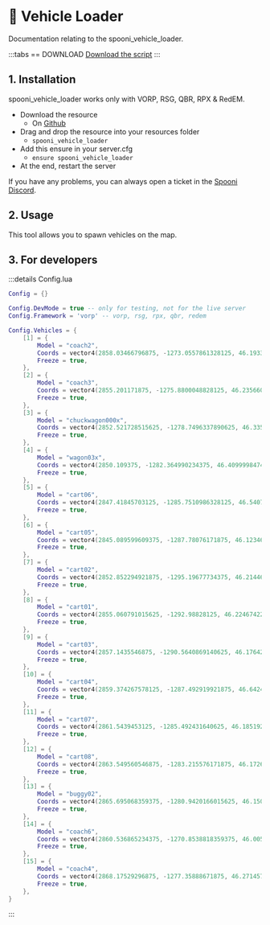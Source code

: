 # 🛞 Vehicle Loader
Documentation relating to the spooni_vehicle_loader.

:::tabs
== DOWNLOAD
[Download the script](https://github.com/Spooni-Development/spooni_vehicle_loader)
:::

## 1. Installation
spooni_vehicle_loader works only with VORP, RSG, QBR, RPX & RedEM.

- Download the resource
  - On [Github](https://github.com/Spooni-Development/spooni_vehicle_loader)
- Drag and drop the resource into your resources folder
  - `spooni_vehicle_loader`
- Add this ensure in your server.cfg
  - `ensure spooni_vehicle_loader`
- At the end, restart the server

If you have any problems, you can always open a ticket in the [Spooni Discord](https://discord.gg/spooni).

## 2. Usage
This tool allows you to spawn vehicles on the map. 

## 3. For developers

:::details Config.lua
```lua
Config = {}

Config.DevMode = true -- only for testing, not for the live server
Config.Framework = 'vorp' -- vorp, rsg, rpx, qbr, redem

Config.Vehicles = {
    [1] = {
        Model = "coach2",
        Coords = vector4(2858.03466796875, -1273.0557861328125, 46.19336700439453, 180),
        Freeze = true,
    },
    [2] = {
        Model = "coach3",
        Coords = vector4(2855.201171875, -1275.8800048828125, 46.23566055297851, 176),
        Freeze = true,
    },
    [3] = {
        Model = "chuckwagon000x",
        Coords = vector4(2852.521728515625, -1278.7496337890625, 46.33550262451172, 174),
        Freeze = true,
    },
    [4] = {
        Model = "wagon03x",
        Coords = vector4(2850.109375, -1282.364990234375, 46.40999984741211, 178),
        Freeze = true,
    },
    [5] = {
        Model = "cart06",
        Coords = vector4(2847.41845703125, -1285.7510986328125, 46.54072189331055, 8),
        Freeze = true,
    },
    [6] = {
        Model = "cart05",
        Coords = vector4(2845.089599609375, -1287.78076171875, 46.12346649169922, 12),
        Freeze = true,
    },
    [7] = {
        Model = "cart02",
        Coords = vector4(2852.852294921875, -1295.19677734375, 46.21446990966797, 7),
        Freeze = true,
    },
    [8] = {
        Model = "cart01",
        Coords = vector4(2855.060791015625, -1292.98828125, 46.22467422485351, 7),
        Freeze = true,
    },
    [9] = {
        Model = "cart03",
        Coords = vector4(2857.1435546875, -1290.5640869140625, 46.17642211914062, 7),
        Freeze = true,
    },
    [10] = {
        Model = "cart04",
        Coords = vector4(2859.374267578125, -1287.492919921875, 46.64240264892578, 7),
        Freeze = true,
    },
    [11] = {
        Model = "cart07",
        Coords = vector4(2861.5439453125, -1285.492431640625, 46.1851921081543, 7),
        Freeze = true,
    },
    [12] = {
        Model = "cart08",
        Coords = vector4(2863.549560546875, -1283.215576171875, 46.17266082763672, 7),
        Freeze = true,
    },
    [13] = {
        Model = "buggy02",
        Coords = vector4(2865.695068359375, -1280.9420166015625, 46.1500015258789, 7),
        Freeze = true,
    },
    [14] = {
        Model = "coach6",
        Coords = vector4(2860.536865234375, -1270.8538818359375, 46.00592422485351, 7),
        Freeze = true,
    },
    [15] = {
        Model = "coach4",
        Coords = vector4(2868.17529296875, -1277.35888671875, 46.27145767211914, 7),
        Freeze = true,
    },
}
```
:::
